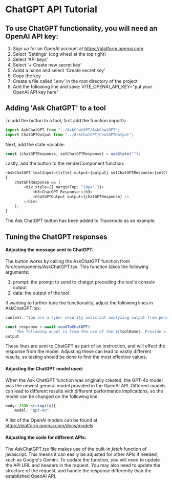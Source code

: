 # ChatGPT API Tutorial

## To use ChatGPT functionality, you will need an OpenAI API key:

1. Sign up for an OpenAI account at https://platform.openai.com
2. Select 'Settings' (cog wheel at the top right)
3. Select 'API keys'
4. Select '+ Create new secret key'
5. Addd a name and select 'Create secret key'
6. Copy the key
7. Create a file called '.env' in the root directory of the project
8. Add the following line and save: VITE_OPENAI_API_KEY="put your OpenAI API key here"

## Adding 'Ask ChatGPT' to a tool

To add the button to a tool, first add the function imports:

```ts
import AskChatGPT from "../AskChatGPT/AskChatGPT";
import ChatGPTOutput from "../AskChatGPT/ChatGPTOutput";
```

Next, add the state variable:

```ts
const [chatGPTResponse, setChatGPTResponse] = useState("");
```

Lastly, add the button to the renderComponent function:

```ts
<AskChatGPT toolInput={title} output={output} setChatGPTResponse={setChatGPTResponse} />;
{
    chatGPTResponse && (
        <div style={{ marginTop: "20px" }}>
            <h3>ChatGPT Response:</h3>
            <ChatGPTOutput output={chatGPTResponse} />
        </div>
    );
}
```

The Ask ChatGPT button has been added to Traceroute as an example.

## Tuning the ChatGPT responses

#### Adjusting the message sent to ChatGPT:

The button works by calling the AskChatGPT function from /src/components/AskChatGPT.tsx. This function takes the following arguments:

1.  prompt: the prompt to send to chatgpt preceding the tool's console output
2.  data: the output of the tool

If wanting to further tune the functionality, adjust the following lines in AskChatGPT.tsx:

```ts
content: "You are a cyber security assistant analyzing output from penetration testing tools";
```

```ts
const response = await sendToChatGPT(
	`The following ouput is from the use of the ${toolName}. Provide a concise explanation of the tool and what the output shows for someone new to the cybersecurity world:`,
output
```

These lines are sent to ChatGPT as part of an instruction, and will effect the response from the model. Adjusting these can lead to vastly different results, so testing should be done to find the most effective values.

#### Adjusting the ChatGPT model used:

When the Ask ChatGPT function was originally created, the GPT-4o model was the newest general model provided in the OpenAI API. Different models can lead to different results with different performance implications, so the model can be changed on the following line:

```ts
body: JSON.stringify({
	model: "gpt-4o",
```

A list of the OpenAI models can be found at https://platform.openai.com/docs/models.

#### Adjusting the code for different APIs:

The AskChatGPT.tsx file makes use of the built-in <i>fetch</i> function of javascript. This means it can easily be adjusted for other APIs if needed, such as Google's Gemini. To update the function, you will need to update the API URL and headers in the request. You may also need to update the structure of the request, and handle the response differently than the established OpenAI API.

